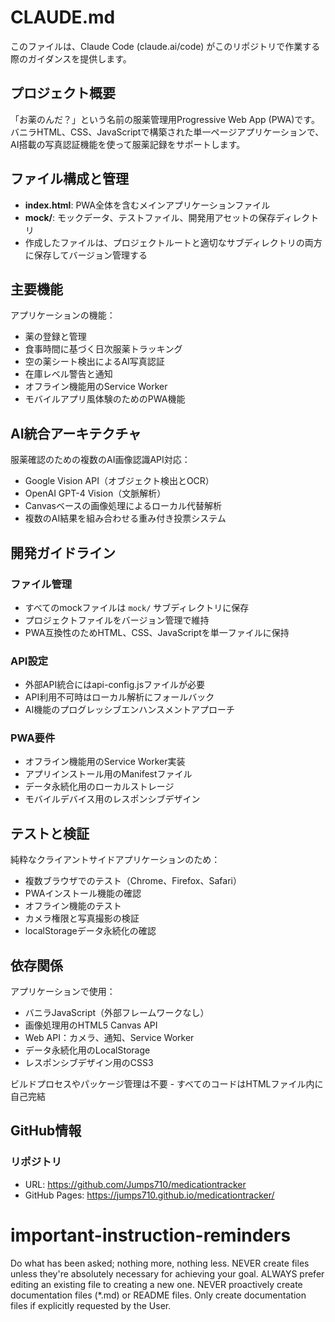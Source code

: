 # CLAUDE.md

このファイルは、Claude Code (claude.ai/code) がこのリポジトリで作業する際のガイダンスを提供します。

## プロジェクト概要

「お薬のんだ？」という名前の服薬管理用Progressive Web App (PWA)です。バニラHTML、CSS、JavaScriptで構築された単一ページアプリケーションで、AI搭載の写真認証機能を使って服薬記録をサポートします。

## ファイル構成と管理

- **index.html**: PWA全体を含むメインアプリケーションファイル
- **mock/**: モックデータ、テストファイル、開発用アセットの保存ディレクトリ
- 作成したファイルは、プロジェクトルートと適切なサブディレクトリの両方に保存してバージョン管理する

## 主要機能

アプリケーションの機能：
- 薬の登録と管理
- 食事時間に基づく日次服薬トラッキング
- 空の薬シート検出によるAI写真認証
- 在庫レベル警告と通知
- オフライン機能用のService Worker
- モバイルアプリ風体験のためのPWA機能

## AI統合アーキテクチャ

服薬確認のための複数のAI画像認識API対応：
- Google Vision API（オブジェクト検出とOCR）
- OpenAI GPT-4 Vision（文脈解析）
- Canvasベースの画像処理によるローカル代替解析
- 複数のAI結果を組み合わせる重み付き投票システム

## 開発ガイドライン

### ファイル管理
- すべてのmockファイルは `mock/` サブディレクトリに保存
- プロジェクトファイルをバージョン管理で維持
- PWA互換性のためHTML、CSS、JavaScriptを単一ファイルに保持

### API設定
- 外部API統合にはapi-config.jsファイルが必要
- API利用不可時はローカル解析にフォールバック
- AI機能のプログレッシブエンハンスメントアプローチ

### PWA要件
- オフライン機能用のService Worker実装
- アプリインストール用のManifestファイル
- データ永続化用のローカルストレージ
- モバイルデバイス用のレスポンシブデザイン

## テストと検証

純粋なクライアントサイドアプリケーションのため：
- 複数ブラウザでのテスト（Chrome、Firefox、Safari）
- PWAインストール機能の確認
- オフライン機能のテスト
- カメラ権限と写真撮影の検証
- localStorageデータ永続化の確認

## 依存関係

アプリケーションで使用：
- バニラJavaScript（外部フレームワークなし）
- 画像処理用のHTML5 Canvas API
- Web API：カメラ、通知、Service Worker
- データ永続化用のLocalStorage
- レスポンシブデザイン用のCSS3

ビルドプロセスやパッケージ管理は不要 - すべてのコードはHTMLファイル内に自己完結

## GitHub情報

### リポジトリ
- URL: https://github.com/Jumps710/medicationtracker
- GitHub Pages: https://jumps710.github.io/medicationtracker/

# important-instruction-reminders
Do what has been asked; nothing more, nothing less.
NEVER create files unless they're absolutely necessary for achieving your goal.
ALWAYS prefer editing an existing file to creating a new one.
NEVER proactively create documentation files (*.md) or README files. Only create documentation files if explicitly requested by the User.